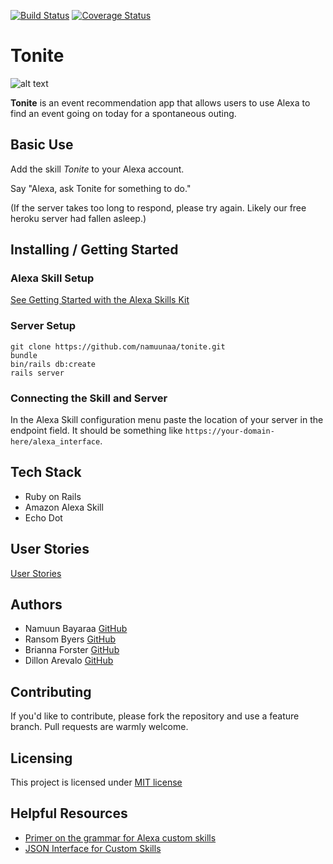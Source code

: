 [![Build Status](https://travis-ci.org/namuunaa/wing-it.svg?branch=development)](https://travis-ci.org/namuunaa/wing-it)
[![Coverage Status](https://img.shields.io/codecov/c/github/codecov/example-python.svg?branch=development)](https://codecov.io/gh/namuunaa/wing-it)

# Tonite

![alt text](https://github.com/namuunaa/wing-it/blob/development/app/assets/images/Wing_It_512_final.jpg "Wing It")

**Tonite** is an event recommendation app that allows users to use Alexa to find an
event going on today for a spontaneous outing.

## Basic Use

Add the skill _Tonite_ to your Alexa account.

Say "Alexa, ask Tonite for something to do."

(If the server takes too long to respond, please try again. Likely our free
heroku server had fallen asleep.)

## Installing / Getting Started

### Alexa Skill Setup

[See Getting Started with the Alexa Skills Kit](https://developer.amazon.com/public/solutions/alexa/alexa-skills-kit/getting-started-guide)

### Server Setup

```
git clone https://github.com/namuunaa/tonite.git
bundle
bin/rails db:create
rails server
```

### Connecting the Skill and Server

In the Alexa Skill configuration menu paste the location of your server in the
endpoint field. It should be something like `https://your-domain-here/alexa_interface`.

## Tech Stack

 * Ruby on Rails
 * Amazon Alexa Skill
 * Echo Dot

## User Stories

[User Stories](./user_stories.md)

## Authors

* Namuun Bayaraa [GitHub](https://github.com/namuunaa)
* Ransom Byers [GitHub](https://github.com/rasnom)
* Brianna Forster [GitHub](https://github.com/b-forster)
* Dillon Arevalo [GitHub](https://github.com/dillonbarevalo)

## Contributing

If you'd like to contribute, please fork the repository and use a feature
branch. Pull requests are warmly welcome.

## Licensing

This project is licensed under [MIT license](./LICENSE)

## Helpful Resources

 * [Primer on the grammar for Alexa custom skills](https://developer.amazon.com/public/solutions/alexa/alexa-skills-kit/docs/supported-phrases-to-begin-a-conversation)
 * [JSON Interface for Custom Skills](https://developer.amazon.com/public/solutions/alexa/alexa-skills-kit/docs/alexa-skills-kit-interface-referenceg)

